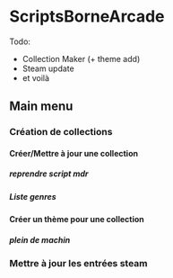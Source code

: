 # ScriptsBorneArcade

Todo: 
 - Collection Maker (+ theme add)
 - Steam update
 - et voilà


## Main menu

### Création de collections
#### Créer/Mettre à jour une collection
##### reprendre script mdr
##### Liste genres
#### Créer un thème pour une collection
##### plein de machin

### Mettre à jour les entrées steam

